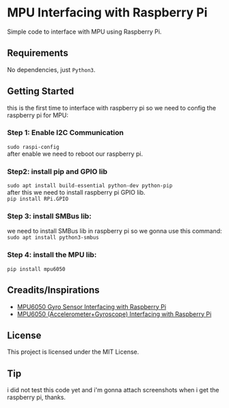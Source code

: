 # MPU Interfacing with Raspberry Pi
Simple code to interface with MPU using Raspberry Pi.

## Requirements
No dependencies, just `Python3`.

## Getting Started
this is the first time to interface with raspberry pi so we need to config the raspberry pi for MPU:
 
### Step 1: Enable I2C Communication
```sudo raspi-config``` <br >
after enable we need to reboot our raspberry pi.

### Step2: install pip and GPIO lib
```sudo apt install build-essential python-dev python-pip``` <br >
after this we need to install raspberry pi GPIO lib. <br >
```pip install RPi.GPIO```

### Step 3: install SMBus lib:
we need to install SMBus lib in raspberry pi so we gonna use this command: <br >
 ```sudo apt install python3-smbus```

### Step 4: install the MPU lib:
```pip install mpu6050```

## Creadits/Inspirations
- [MPU6050 Gyro Sensor Interfacing with Raspberry Pi](https://circuitdigest.com/microcontroller-projects/mpu6050-gyro-sensor-interfacing-with-raspberry-pi)
- [MPU6050 (Accelerometer+Gyroscope) Interfacing with Raspberry Pi](https://www.electronicwings.com/raspberry-pi/mpu6050-accelerometergyroscope-interfacing-with-raspberry-pi)

## License
This project is licensed under the MIT License.

## Tip
i did not test this code yet and i'm gonna attach screenshots when i get the raspberry pi, thanks.
